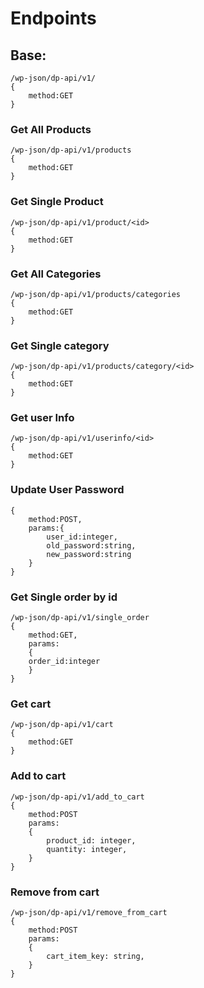 # Endpoints

## Base:

```
/wp-json/dp-api/v1/
{
    method:GET
}
```

### Get All Products

```
/wp-json/dp-api/v1/products
{
    method:GET
}
```

### Get Single Product

```
/wp-json/dp-api/v1/product/<id>
{
    method:GET
}
```

### Get All Categories

```
/wp-json/dp-api/v1/products/categories
{
    method:GET
}
```

### Get Single category

```
/wp-json/dp-api/v1/products/category/<id>
{
    method:GET
}
```

### Get user Info

```
/wp-json/dp-api/v1/userinfo/<id>
{
    method:GET
}
```

### Update User Password

```
{
    method:POST,
    params:{
        user_id:integer,
        old_password:string,
        new_password:string
    }
}
```

### Get Single order by id

```
/wp-json/dp-api/v1/single_order
{
    method:GET,
    params:
    {
    order_id:integer
    }
}
```

### Get cart

```
/wp-json/dp-api/v1/cart
{
    method:GET
}
```

### Add to cart

```
/wp-json/dp-api/v1/add_to_cart
{
    method:POST
    params:
    {
        product_id: integer,
        quantity: integer,
    }
}
```

### Remove from cart

```
/wp-json/dp-api/v1/remove_from_cart
{
    method:POST
    params:
    {
        cart_item_key: string,
    }
}
```
